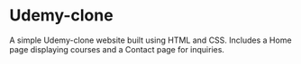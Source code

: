 # Udemy-clone
A simple Udemy-clone website built using HTML and CSS. Includes a Home page displaying courses and a Contact page for inquiries.
